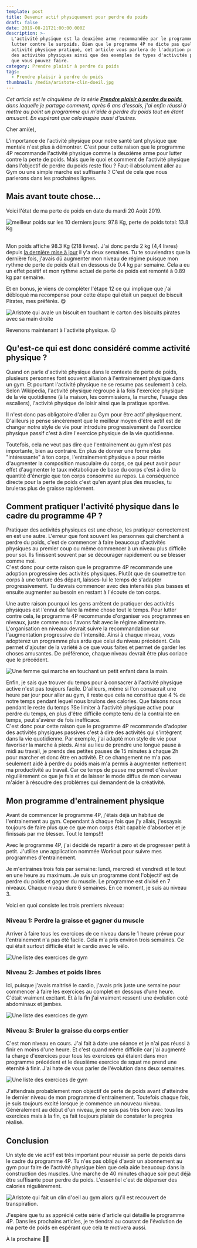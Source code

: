 ```yaml
---
template: post
title: Devenir actif physiquement pour perdre du poids
draft: false
date: 2019-08-21T21:00:00.000Z
description: >-
  L'activité physique est la deuxième arme recommandée par le programme 4P pour
  lutter contre le surpoids. Bien que le programme 4P ne dicte pas quelle
  activité physique pratiqué, cet article vous parlera de l'adoption progressive
  des activités physiques ainsi que des exemples de types d'activités physiques
  que vous pouvez faire.
category: Prendre plaisir à perdre du poids
tags:
  - Prendre plaisir à perdre du poids
thumbnail: /media/aristote-clin-doeil.jpg
---
```

_Cet article est le cinquième de la série [**Prendre plaisir à perdre du poids**](https://www.didia.me/category/prendre-plaisir-a-perdre-du-poids/), dans laquelle je partage comment, après 6 ans d'essais, j'ai enfin réussi à mettre au point un programme qui m'aide à perdre du poids tout en étant amusant. En espérant que cela inspire aussi d'autres._

Cher ami(e),

L'importance de l'activité physique pour notre santé tant physique que mentale n'est plus à démontrer. C'est pour cette raison que le programme 4P recommande l'activité physique comme la deuxième arme pour lutter contre la perte de poids. Mais que le quoi et comment de l'activité physique dans l'objectif de perdre du poids reste flou ? Faut-il absolument aller au Gym ou une simple marche est suffisante ? C'est de cela que nous parlerons dans les prochaines lignes.

## Mais avant toute chose…

Voici l'état de ma perte de poids en date du mardi 20 Août 2019. 

![meilleur poids sur les 10 derniers jours: 97.8 Kg, perte de poids total: 13.8 Kg](/media/perte-de-poids-20-aout-2019.jpg "État de la perte de poids en date du mardi 20 Août 2019")

\
Mon poids affiche 98.3 Kg (218 livres). J'ai donc perdu 2 kg (4,4 livres) depuis [la dernière mise à jour](/posts/2019-08-04-choisir-son-régime-alimentaire-pour-le-programme-4p/) il y'a deux semaines. Tu te souviendras que la dernière fois, j'avais dû augmenter mon niveau de régime puisque mon rythme de perte de poids était en dessous de 0.4 kg par semaine. Cela a eu un effet positif et mon rythme actuel de perte de poids est remonté à  0.89 kg par semaine.

Et en bonus, je viens de compléter l'étape 12 ce qui implique que j'ai débloqué ma recompense pour cette étape qui était un paquet de biscuit Pirates, mes préférés. 😋

![Aristote qui avale un biscuit en touchant le carton des biscuits pirates avec sa main droite](/media/ariste-mange-biscuits-pirate.jpg "Récompense étape 12: Carton de biscuits pirates")

Revenons maintenant à l'activité physique. 😛 

## Qu'est-ce qui est donc considéré comme activité physique ?

Quand on parle d'activité physique dans le contexte de perte de poids, plusieurs personnes font souvent allusion à l'entrainement physique dans un gym. Et pourtant l'activité physique ne se resume pas seulement à cela. Selon Wikipedia, l'activité physique regroupe à la fois l'exercice physique de la vie quotidienne (à la maison, les commissions, la marche, l'usage des escaliers), l'activité physique de loisir ainsi que la pratique sportive.

Il n'est donc pas obligatoire d'aller au Gym pour être actif physiquement. D'ailleurs je pense sincèrement que le meilleur moyen d'être actif est de changer notre style de vie pour introduire progressivement de l'exercice physique passif c'est à dire l'exercice physique de la vie quotidienne.

Toutefois, cela ne veut pas dire que l'entrainement au gym n'est pas importante, bien au contraire. En plus de donner une forme plus "intéressante" à ton corps, l'entrainement physique a pour mérite d'augmenter la composition musculaire du corps, ce qui peut avoir pour effet d'augmenter le taux métabolique de base du corps c'est à dire la quantité d'énergie que ton corps consomme au repos. La conséquence directe pour la perte de poids c'est qu'en ayant plus des muscles, tu bruleras plus de graisse rapidement.

## Comment pratiquer l'activité physique dans le cadre du programme 4P ?

Pratiquer des activités physiques est une chose, les pratiquer correctement en est une autre. L'erreur que font souvent les personnes qui cherchent à perdre du poids, c'est de commencer à faire beaucoup d'activités physiques au premier coup ou même commencer à un niveau plus difficile pour soi. Ils finissent souvent par se décourager rapidement ou se blesser comme moi.\
C'est donc pour cette raison que le programme 4P recommande une adoption progressive des activités physiques. Plutôt que de soumettre ton corps à une torture dès départ, laisses-lui le temps de s'adapter progressivement. Tu devrais commencer avec des intensités plus basses et ensuite augmenter au besoin en restant à l'écoute de ton corps.

Une autre raison pourquoi les gens arrêtent de pratiquer des activités physiques est l'ennui de faire la même chose tout le temps. Pour lutter contre cela, le programme 4P recommande d'organiser vos programmes en niveaux, juste comme nous l'avons fait avec le régime alimentaire. L'organisation en niveaux devrait suivre la recommandation sur l'augmentation progressive de l'intensité. Ainsi à chaque niveau, vous adopterez un programme plus ardu que celui du niveau précédent. Cela permet d'ajouter de la variété à ce que vous faites et permet de garder les choses amusantes. De préférence, chaque niveau devrait être plus coriace que le précédent.

![Une femme qui marche en touchant un petit enfant dans la main.](/media/krzysztof-kowalik-walking.jpg "Les activités physiques passives comme la marche sont toutes aussi importantes")

Enfin, je sais que trouver du temps pour à consacrer à l'activité physique active n'est pas toujours facile. D'ailleurs, même si l'on consacrait une heure par jour pour aller au gym, il reste que cela ne constitue que 4 % de notre temps pendant lequel nous brulons des calories. Que faisons nous pendant le reste du temps ?Se limiter à l'activité physique active pour perdre du temps, en plus d'être difficile compte tenu de la contrainte en temps, peut s'avérer de fois inefficace.\
C'est donc pour cette raison que le programme 4P recommande d'adopter des activités physiques passives c'est à dire des activités qui s'intègrent dans la vie quotidienne. Par exemple, j'ai adapté mon style de vie pour favoriser la marche à pieds. Ainsi au lieu de prendre une longue pause à midi au travail, je prends des petites pauses de 15 minutes à chaque 2h pour marcher et donc être en activité. Et ce changement ne m'a pas seulement aidé à perdre du poids mais m'a permis à augmenter nettement ma productivité au travail. Car ce temps de pause me permet d'évaluer régulièrement ce que je fais et de laisser le mode diffus de mon cerveau m'aider à résoudre des problèmes qui demandent de la créativité.

## Mon programme d'entrainement physique

Avant de commencer le programme 4P, j'étais déjà un habitué de l'entrainement au gym. Cependant à chaque fois que j'y allais, j'essayais toujours de faire plus que ce que mon corps était capable d'absorber et je finissais par me blesser. Tout le temps!!!

Avec le programme 4P, j'ai décidé de repartir à zero et de progresser petit à petit. J'utilise une application nommée Workout pour suivre mes programmes d'entrainement.

Je m'entraines trois fois par semaine: lundi, mercredi et vendredi et le tout en une heure au maximum. Je suis un programme dont l'objectif est de perdre du poids et gagner du muscle. Le programme est divisé en 7 niveaux. Chaque niveau dure 6 semaines. En ce moment, je suis au niveau 3.

Voici en quoi consiste les trois premiers niveaux:

### Niveau 1:  Perdre la graisse et gagner du muscle

Arriver à faire tous les exercices de ce niveau dans le 1 heure prévue pour l'entrainement n'a pas été facile. Cela m'a pris environ trois semaines. Ce qui était surtout difficile était le cardio avec le vélo.

![Une liste des exercices de gym](/media/perte-graisse-gain-muscle.jpg "Exercices du niveau Perte de graisse et gain du muscle")

### Niveau 2: Jambes et poids libres

Ici, puisque j'avais maitrisé le cardio, j'avais pris juste une semaine pour commencer à faire les exercices au complet en dessous d'une heure. C'était vraiment excitant. Et à la fin j'ai vraiment ressenti une évolution coté abdominaux et jambes.

![Une liste des exercices de gym](/media/jambes-et-poids-libres.jpg "Exercices du niveau jambes et poids libres")

### Niveau 3: Bruler la graisse du corps entier

C'est mon niveau en cours. J'ai fait à date une séance et je n'ai pas réussi à finir en moins d'une heure. Et c'est quand même difficile car j'ai augmenté la charge d'exercices pour tous les exercices qui étaient dans mon programme précédent et le deuxième exercice de squat me prend une éternité à finir. J'ai hate de vous parler de l'évolution dans deux semaines.

![Une liste des exercices de gym](/media/brulure-graisse-complete.jpg "Exercices du niveau jambes et poids libres")

J'attendrais probablement mon objectif de perte de poids avant d'atteindre le dernier niveau de mon programme d'entrainement. Toutefois chaque fois, je suis toujours excité lorsque je commence un nouveau niveau. Généralement au début d'un niveau, je ne suis pas très bon avec tous les exercices mais à la fin, ça fait toujours plaisir de constater le progrès réalisé.

## Conclusion

Un style de vie actif est très important pour réussir sa perte de poids dans le cadre du programme 4P. Tu n'es pas obligé d'avoir un abonnement au gym pour faire de l'activité physique bien que cela aide beaucoup dans la construction des muscles. Une marche de 40 minutes chaque soir peut déjà être suffisante pour perdre du poids. L'essentiel c'est de dépenser des calories régulièrement.

![Aristote qui fait un clin d'oeil au gym alors qu'il est recouvert de transpiration.](/media/aristote-clin-doeil.jpg "Toujours le fun de s'entrainer au gym.")

J'espère que tu as apprécié cette série d'article qui détaille le programme 4P. Dans les prochains articles, je te tiendrai au courant de l'évolution de ma perte de poids en espérant que cela te motivera aussi.

À la prochaine ✌🏾
